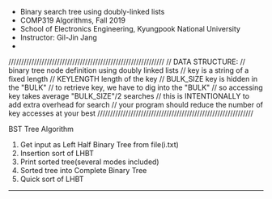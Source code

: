  * Binary search tree using doubly-linked lists
 * COMP319 Algorithms, Fall 2019
 * School of Electronics Engineering, Kyungpook National University
 * Instructor: Gil-Jin Jang
 *
/////////////////////////////////////////////////////////////
// DATA STRUCTURE:
// binary tree node definition using doubly linked lists
// key is a string of a fixed length
// KEYLENGTH	length of the key
// BULK_SIZE	key is hidden in the "BULK"
//	to retrieve key, we have to dig into the "BULK"
//	so accessing key takes average "BULK_SIZE"/2 searches
//	this is INTENTIONALLY to add extra overhead for search
//	your program should reduce the number of key accesses at your best
/////////////////////////////////////////////////////////////

BST Tree Algorithm
1. Get input as Left Half Binary Tree from file(i.txt)
2. Insertion sort of LHBT
3. Print sorted tree(several modes included)
4. Sorted tree into Complete Binary Tree
5. Quick sort of LHBT
--------------------------------------------------------------

